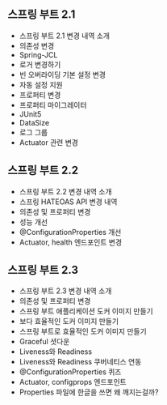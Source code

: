 ## 스프링 부트 2.1

- 스프링 부트 2.1 변경 내역 소개
- 의존성 변경
- Spring-JCL
- 로거 변경하기
- 빈 오버라이딩 기본 설정 변경
- 자동 설정 지원
- 프로퍼티 변경
- 프로퍼티 마이그레이터
- JUnit5
- DataSize
- 로그 그룹
- Actuator 관련 변경

## 스프링 부트 2.2

- 스프링 부트 2.2 변경 내역 소개
- 스프링 HATEOAS API 변경 내역
- 의존성 및 프로퍼티 변경
- 성능 개선
- @ConfigurationProperties 개선
- Actuator, health 엔드포인트 변경

## 스프링 부트 2.3

- 스프링 부트 2.3 변경 내역 소개
- 의존성 및 프로퍼티 변경
- 스프링 부트 애플리케이션 도커 이미지 만들기
- 보다 효율적인 도커 이미지 만들기
- 스프링 부트로 효율적인 도커 이미지 만들기
- Graceful 셧다운
- Liveness와 Readiness
- Liveness와 Readiness 쿠버네티스 연동
- @ConfigurationProperties 퀴즈
- Actuator, configprops 엔드포인트
- Properties 파일에 한글을 쓰면 왜 깨지는걸까?
